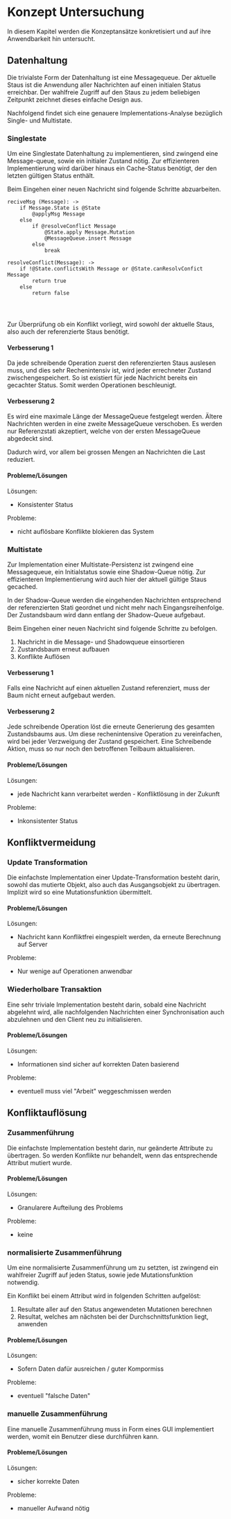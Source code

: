 

# Konzept Untersuchung


In diesem Kapitel werden die Konzeptansätze konkretisiert und auf ihre Anwendbarkeit hin untersucht.


## Datenhaltung
Die trivialste Form der Datenhaltung ist eine Messagequeue. Der aktuelle Staus ist die Anwendung aller Nachrichten auf einen initialen Status erreichbar.
Der wahlfreie Zugriff auf den Staus zu jedem beliebigen Zeitpunkt zeichnet dieses einfache Design aus. 

Nachfolgend findet sich eine genauere Implementations-Analyse bezüglich Single- und Multistate.

### Singlestate
Um eine Singlestate Datenhaltung zu implementieren, sind zwingend eine Message-queue, sowie ein initialer Zustand nötig. Zur effizienteren Implementierung wird darüber hinaus ein Cache-Status benötigt, der den letzten gültigen Status enthält.

Beim Eingehen einer neuen Nachricht sind folgende Schritte abzuarbeiten.

``` {.coffee}
reciveMsg (Message): ->
    if Message.State is @State
        @applyMsg Message
    else
        if @resolveConflict Message
            @State.apply Message.Mutation
            @MessageQueue.insert Message
        else
            break

resolveConflict(Message): ->
    if !@State.conflictsWith Message or @State.canResolvConfict Message
        return true
    else
        return false

    


```

Zur Überprüfung ob ein Konflikt vorliegt, wird sowohl der aktuelle Staus, also auch der referenzierte Staus benötigt.

#### Verbesserung 1
Da jede schreibende Operation zuerst den referenzierten Staus auslesen muss, und dies sehr Rechenintensiv ist, wird jeder errechneter Zustand zwischengespeichert. So ist existiert für jede Nachricht bereits ein gecachter Status. Somit werden Operationen beschleunigt.

#### Verbesserung 2
Es wird eine maximale Länge der MessageQueue festgelegt werden. Ältere Nachrichten werden in eine zweite MessageQueue verschoben. Es werden nur Referenzstati akzeptiert, welche von der ersten MessageQueue abgedeckt sind.

Dadurch wird, vor allem bei grossen Mengen an Nachrichten die Last reduziert.

<!-- #### Anwendungsbeispiel Synchronisation von Kontakten
Anhand des Beispiels "[Synchronisation von Kontakten]" 

##### Szenario 1
Hinzufügen -> Konfliktfrei

##### Szenario 2
Anpassen der primären Tel-NR -> Konflit, falls bereits geändert seit referenz status

##### Szenario 3
Ändern des Namens -> Konflikt, falls bereits geändert

##### Szenario 4
Hinzufügen pers. Info -> immer überschreiben, Eigenverantwortung -->



#### Probleme/Lösungen
Lösungen:
- Konsistenter Status

Probleme:
- nicht auflösbare Konflikte blokieren das System



### Multistate
Zur Implementation einer Multistate-Persistenz ist zwingend eine Messagequeue, ein Initialstatus sowie eine Shadow-Queue nötig. Zur effizienteren Implementierung wird auch hier der aktuell gültige Staus gecached.

In der Shadow-Queue werden die eingehenden Nachrichten entsprechend der referenzierten Stati geordnet und nicht mehr nach Eingangsreihenfolge.
Der Zustandsbaum wird dann entlang der Shadow-Queue aufgebaut.

Beim Eingehen einer neuen Nachricht sind folgende Schritte zu befolgen.

1. Nachricht in die Message- und Shadowqueue einsortieren
3. Zustandsbaum erneut aufbauen
4. Konflikte Auflösen

#### Verbesserung 1
Falls eine Nachricht auf einen aktuellen Zustand referenziert, muss der Baum nicht erneut aufgebaut werden.

#### Verbesserung 2
Jede schreibende Operation löst die erneute Generierung des gesamten Zustandsbaums aus. Um diese rechenintensive Operation zu vereinfachen, wird bei jeder Verzweigung der Zustand gespeichert. Eine Schreibende Aktion, muss so nur noch den betroffenen Teilbaum aktualisieren.


<!-- #### Anwendungsbeispiel Synchronisation von Kontakten

##### Szenario 1
Hinzufügen -> Konfliktfrei

##### Szenario 2
Anpassen der primären Tel-NR -> Konflit => eigener Zweig. Möglicherweise aktiver Zweig.

##### Szenario 3
Ändern des Namens -> Konflikt => eigener Zweig. Möglicherweise aktiver Zweig

##### Szenario 4
Hinzufügen pers. Info -> immer überschreiben, Eigenverantwortung -->



#### Probleme/Lösungen
Lösungen:
- jede Nachricht kann verarbeitet werden - Konfliktlösung in der Zukunft

Probleme:
- Inkonsistenter Status




## Konfliktvermeidung

### Update Transformation
Die einfachste Implementation einer Update-Transformation besteht darin, sowohl das mutierte Objekt, also auch das Ausgangsobjekt zu übertragen. Implizit wird so eine Mutationsfunktion übermittelt.
<!-- Übermittlung von ausführbarem Code ist nicht sinnvoll -->


#### Probleme/Lösungen
Lösungen:
- Nachricht kann Konfliktfrei eingespielt werden, da erneute Berechnung auf Server

Probleme:
- Nur wenige auf Operationen anwendbar 


### Wiederholbare Transaktion
Eine sehr triviale Implementation besteht darin, sobald eine Nachricht abgelehnt wird, alle nachfolgenden Nachrichten einer Synchronisation auch abzulehnen und den Client neu zu initialisieren.

<!-- #### Anwendungsbeispiel Synchronisation von Kontakten
Es werden keine spezifischen Konflikte gelöst. Es wird nur verhindert dass es zu Logischen Fehlern auf höheren Schichten kommt, da keine Mutation Synchronisiert wird, die auf nicht akzeptierten Daten fusst. -->

#### Probleme/Lösungen
Lösungen:
- Informationen sind sicher auf korrekten Daten basierend

Probleme:
- eventuell muss viel "Arbeit" weggeschmissen werden



## Konfliktauflösung

### Zusammenführung
Die einfachste Implementation besteht darin, nur geänderte Attribute zu übertragen. So werden Konflikte nur behandelt, wenn das entsprechende Attribut mutiert wurde.


<!-- #### Anwendungsbeispiel Synchronisation von Kontakten
Attribute werden einzeln in eine Mutationsfunktion gepackt

Exkluxive Daten -> direkt überschreiben
Gemeinsame Daten -> Kontext verändert? -> sonst Konflikt
Dynamische Daten -> nicht synchronisierbar
Statische Daten -> direkt überschreiben
Temporäre Daten -> direkt überschreiben

Unabhängige Daten => Kontext = Daten selbst

#### Anwendungsbeispiel Synchronisation von Kontakten

##### Szenario 1
Hinzufügen -> Konfliktfrei

##### Szenario 2
Anpassen der primären Tel-NR -> Kontext ist Name, Gemeinsame Daten, keine allgemeingültige Mutationsfunktion => Konflikt manuell auflösen

##### Szenario 3
Ändern des Namens -> Falls noch nicht geändert kein Konflikt

##### Szenario 4
Hinzufügen pers. Info -> immer überschreiben, Eigenverantwortung da temp. -->

#### Probleme/Lösungen
Lösungen:
- Granularere Aufteilung des Problems

Probleme:
- keine


### normalisierte Zusammenführung
Um eine normalisierte Zusammenführung um zu setzten, ist zwingend ein wahlfreier Zugriff auf jeden Status, sowie jede Mutationsfunktion notwendig.

Ein Konflikt bei einem Attribut wird in folgenden Schritten aufgelöst:

1. Resultate aller auf den Status angewendeten Mutationen berechnen
2. Resultat, welches am nächsten bei der Durchschnittsfunktion liegt, anwenden



<!-- ##### Szenario 1
Hinzufügen -> Konfliktfrei

##### Szenario 2
Anpassen der primären Tel-NR -> Grösse bezüglich "Richtigkeit" im Adressbuch
(Richtiges Format/Landesvorwahl etc.)

##### Szenario 3
Ändern des Namens -> nicht möglich

##### Szenario 4
Hinzufügen pers. Info -> nicht möglich -->

#### Probleme/Lösungen
Lösungen:
- Sofern Daten dafür ausreichen / guter Kompormiss

Probleme:
- eventuell "falsche Daten"


### manuelle Zusammenführung
Eine manuelle Zusammenführung muss in Form eines GUI implementiert werden, womit ein Benutzer diese durchführen kann.

#### Probleme/Lösungen
Lösungen:
- sicher korrekte Daten

Probleme:
- manueller Aufwand nötig




<!-- 
## Allgemein
Die drei verschiedenen Teilkonzepte für Datenhaltung, Konfliktvermeidung und Konfliktauflösung können nicht in jeder Konfiguration miteinander kombiniert werden.

{Bild: Datenhaltung + Konfliktvermeidung + Konfliktauflösung}

Die folgenden Kapitel befassen sich mit den möglichen Ausprägungen sowie deren Bewertungen.



## Datenhaltung

Die beiden Konzeptansätze zur Datenhaltung, Single- und Multi-State, sind nicht gemeinsam Implementierbar. Beide decken einen überlappenden Funktionsbereich ab, bieten aber spezifische Vor. und Nachteile. Eine Gegenüberstellung und Bewertung der beiden Ansätze ist im folgenden Kapitel aufgeführt.


### Gegenüberstellung


-------------------------------------------------------------------------------
__Eigenschaft__             __Beschreibung__                __S__   __M__
--------------------------- ------------------------------- ------- -----------
__Implementation__          besthende Implemenationen       einfach komplex

__Konsistente Abfragen__    Resultate bleiben gleich        ja      nein

__Konfliktauflösung__       Zeitpunkt der Auflösung         fix     bel.

__Performance__                                             gut     aufwändig 
-------------------------------------------------------------------------------


Single:


Multi:
Eine wiederholte Abfrage muss nicht das selbe Resultat liefern. Und ein Status kann sich in der Vergangenheit ändern. Der Status wird zwar über die Zeit richtiger - aber auf den "falschen" Daten basierte Entscheidungen sind bereits getroffen.
Die Konfliktauflösung kann 


### Auswahl


## Konfliktvermeidung
non-exklusiv

### Bewertung
### Auswahl


## Konfliktauflösung
non-exklusiv

### Bewertung
### Auswahl



-->